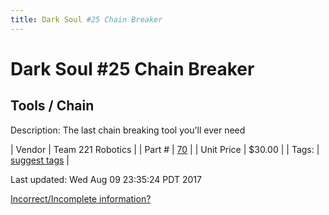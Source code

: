 ```yaml
---
title: Dark Soul #25 Chain Breaker
---
```


# Dark Soul #25 Chain Breaker
## Tools / Chain
Description: 	The last chain breaking tool you'll ever need 

| Vendor | Team 221 Robotics | 
| Part # | [70](http://www.team221.com/viewproduct.php?id=70) | 
| Unit Price | $30.00 | 
| Tags: | [suggest tags](https://docs.google.com/forms/d/e/1FAIpQLSeWyY8v3RgOty-MyWmh9U0iivNYN_molChYyS-0U-o-kOAv_g/viewform) | 

Last updated: Wed Aug 09 23:35:24 PDT 2017

 [Incorrect/Incomplete information?](https://docs.google.com/forms/d/e/1FAIpQLSeWyY8v3RgOty-MyWmh9U0iivNYN_molChYyS-0U-o-kOAv_g/viewform)